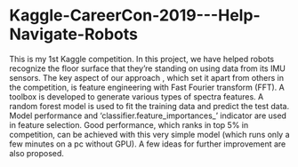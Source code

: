 # Kaggle-CareerCon-2019---Help-Navigate-Robots
This is my 1st Kaggle competition. In this project, we have helped robots recognize the floor surface that they’re standing on using data from its IMU sensors. 
The key aspect of our approach , which set it apart from others in the competition, is feature engineering with Fast Fourier transform (FFT). 
A toolbox is developed to generate various types of spectra features.
A random forest model is used to fit the training data and predict the test data.
Model performance and ‘classifier.feature_importances_’ indicator are used in feature selection.
Good performance, which ranks in top 5% in competition, can be achieved with this very simple model (which runs only a few minutes on a pc without GPU).
A few ideas for further improvement are also proposed.
